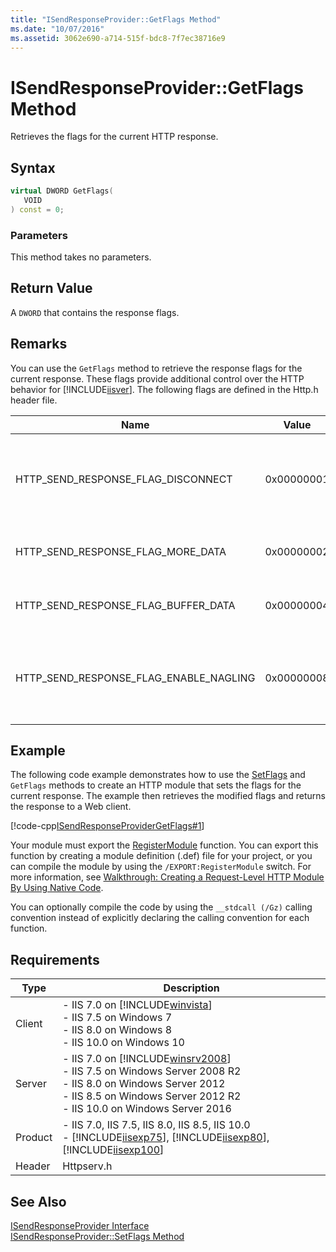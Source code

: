 ```yaml
---
title: "ISendResponseProvider::GetFlags Method"
ms.date: "10/07/2016"
ms.assetid: 3062e690-a714-515f-bdc8-7f7ec38716e9
---
```

# ISendResponseProvider::GetFlags Method
Retrieves the flags for the current HTTP response.  
  
## Syntax  
  
```cpp  
virtual DWORD GetFlags(  
   VOID  
) const = 0;  
```  
  
### Parameters  
 This method takes no parameters.  
  
## Return Value  
 A `DWORD` that contains the response flags.  
  
## Remarks  
 You can use the `GetFlags` method to retrieve the response flags for the current response. These flags provide additional control over the HTTP behavior for [!INCLUDE[iisver](../../wmi-provider/includes/iisver-md.md)]. The following flags are defined in the Http.h header file.  
  
|Name|Value|Description|  
|----------|-----------|-----------------|  
|HTTP_SEND_RESPONSE_FLAG_DISCONNECT|0x00000001|Disconnects the network connection immediately after the response is sent.|  
|HTTP_SEND_RESPONSE_FLAG_MORE_DATA|0x00000002|Sends additional data in the response.|  
|HTTP_SEND_RESPONSE_FLAG_BUFFER_DATA|0x00000004|Buffers the response before it is sent.|  
|HTTP_SEND_RESPONSE_FLAG_ENABLE_NAGLING|0x00000008|Enables the Nagle algorithm to optimize TCP response packets.|  
  
## Example  
 The following code example demonstrates how to use the [SetFlags](../../web-development-reference/native-code-api-reference/isendresponseprovider-setflags-method.md) and `GetFlags` methods to create an HTTP module that sets the flags for the current response. The example then retrieves the modified flags and returns the response to a Web client.  
  
 [!code-cpp[ISendResponseProviderGetFlags#1](../../../samples/snippets/cpp/VS_Snippets_IIS/IIS7/ISendResponseProviderGetFlags/cpp/ISendResponseProviderGetFlags.cpp#1)]  
  
 Your module must export the [RegisterModule](../../web-development-reference/native-code-api-reference/pfn-registermodule-function.md) function. You can export this function by creating a module definition (.def) file for your project, or you can compile the module by using the `/EXPORT:RegisterModule` switch. For more information, see [Walkthrough: Creating a Request-Level HTTP Module By Using Native Code](../../web-development-reference/native-code-development-overview/walkthrough-creating-a-request-level-http-module-by-using-native-code.md).  
  
 You can optionally compile the code by using the `__stdcall (/Gz)` calling convention instead of explicitly declaring the calling convention for each function.  
  
## Requirements  
  
|Type|Description|  
|----------|-----------------|  
|Client|-   IIS 7.0 on [!INCLUDE[winvista](../../wmi-provider/includes/winvista-md.md)]<br />-   IIS 7.5 on Windows 7<br />-   IIS 8.0 on Windows 8<br />-   IIS 10.0 on Windows 10|  
|Server|-   IIS 7.0 on [!INCLUDE[winsrv2008](../../wmi-provider/includes/winsrv2008-md.md)]<br />-   IIS 7.5 on Windows Server 2008 R2<br />-   IIS 8.0 on Windows Server 2012<br />-   IIS 8.5 on Windows Server 2012 R2<br />-   IIS 10.0 on Windows Server 2016|  
|Product|-   IIS 7.0, IIS 7.5, IIS 8.0, IIS 8.5, IIS 10.0<br />-   [!INCLUDE[iisexp75](../../web-development-reference/native-code-api-reference/includes/iisexp75-md.md)], [!INCLUDE[iisexp80](../../web-development-reference/native-code-api-reference/includes/iisexp80-md.md)], [!INCLUDE[iisexp100](../../web-development-reference/native-code-api-reference/includes/iisexp100-md.md)]|  
|Header|Httpserv.h|  
  
## See Also  
 [ISendResponseProvider Interface](../../web-development-reference/native-code-api-reference/isendresponseprovider-interface.md)   
 [ISendResponseProvider::SetFlags Method](../../web-development-reference/native-code-api-reference/isendresponseprovider-setflags-method.md)
